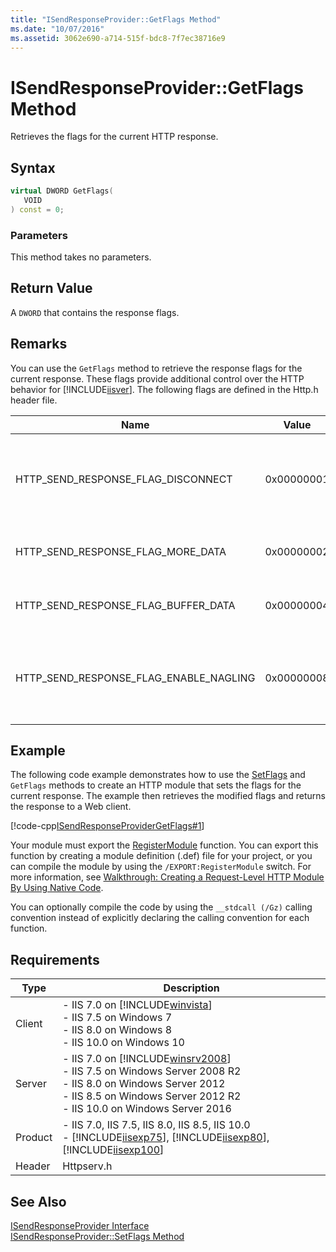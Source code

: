 ```yaml
---
title: "ISendResponseProvider::GetFlags Method"
ms.date: "10/07/2016"
ms.assetid: 3062e690-a714-515f-bdc8-7f7ec38716e9
---
```

# ISendResponseProvider::GetFlags Method
Retrieves the flags for the current HTTP response.  
  
## Syntax  
  
```cpp  
virtual DWORD GetFlags(  
   VOID  
) const = 0;  
```  
  
### Parameters  
 This method takes no parameters.  
  
## Return Value  
 A `DWORD` that contains the response flags.  
  
## Remarks  
 You can use the `GetFlags` method to retrieve the response flags for the current response. These flags provide additional control over the HTTP behavior for [!INCLUDE[iisver](../../wmi-provider/includes/iisver-md.md)]. The following flags are defined in the Http.h header file.  
  
|Name|Value|Description|  
|----------|-----------|-----------------|  
|HTTP_SEND_RESPONSE_FLAG_DISCONNECT|0x00000001|Disconnects the network connection immediately after the response is sent.|  
|HTTP_SEND_RESPONSE_FLAG_MORE_DATA|0x00000002|Sends additional data in the response.|  
|HTTP_SEND_RESPONSE_FLAG_BUFFER_DATA|0x00000004|Buffers the response before it is sent.|  
|HTTP_SEND_RESPONSE_FLAG_ENABLE_NAGLING|0x00000008|Enables the Nagle algorithm to optimize TCP response packets.|  
  
## Example  
 The following code example demonstrates how to use the [SetFlags](../../web-development-reference/native-code-api-reference/isendresponseprovider-setflags-method.md) and `GetFlags` methods to create an HTTP module that sets the flags for the current response. The example then retrieves the modified flags and returns the response to a Web client.  
  
 [!code-cpp[ISendResponseProviderGetFlags#1](../../../samples/snippets/cpp/VS_Snippets_IIS/IIS7/ISendResponseProviderGetFlags/cpp/ISendResponseProviderGetFlags.cpp#1)]  
  
 Your module must export the [RegisterModule](../../web-development-reference/native-code-api-reference/pfn-registermodule-function.md) function. You can export this function by creating a module definition (.def) file for your project, or you can compile the module by using the `/EXPORT:RegisterModule` switch. For more information, see [Walkthrough: Creating a Request-Level HTTP Module By Using Native Code](../../web-development-reference/native-code-development-overview/walkthrough-creating-a-request-level-http-module-by-using-native-code.md).  
  
 You can optionally compile the code by using the `__stdcall (/Gz)` calling convention instead of explicitly declaring the calling convention for each function.  
  
## Requirements  
  
|Type|Description|  
|----------|-----------------|  
|Client|-   IIS 7.0 on [!INCLUDE[winvista](../../wmi-provider/includes/winvista-md.md)]<br />-   IIS 7.5 on Windows 7<br />-   IIS 8.0 on Windows 8<br />-   IIS 10.0 on Windows 10|  
|Server|-   IIS 7.0 on [!INCLUDE[winsrv2008](../../wmi-provider/includes/winsrv2008-md.md)]<br />-   IIS 7.5 on Windows Server 2008 R2<br />-   IIS 8.0 on Windows Server 2012<br />-   IIS 8.5 on Windows Server 2012 R2<br />-   IIS 10.0 on Windows Server 2016|  
|Product|-   IIS 7.0, IIS 7.5, IIS 8.0, IIS 8.5, IIS 10.0<br />-   [!INCLUDE[iisexp75](../../web-development-reference/native-code-api-reference/includes/iisexp75-md.md)], [!INCLUDE[iisexp80](../../web-development-reference/native-code-api-reference/includes/iisexp80-md.md)], [!INCLUDE[iisexp100](../../web-development-reference/native-code-api-reference/includes/iisexp100-md.md)]|  
|Header|Httpserv.h|  
  
## See Also  
 [ISendResponseProvider Interface](../../web-development-reference/native-code-api-reference/isendresponseprovider-interface.md)   
 [ISendResponseProvider::SetFlags Method](../../web-development-reference/native-code-api-reference/isendresponseprovider-setflags-method.md)
